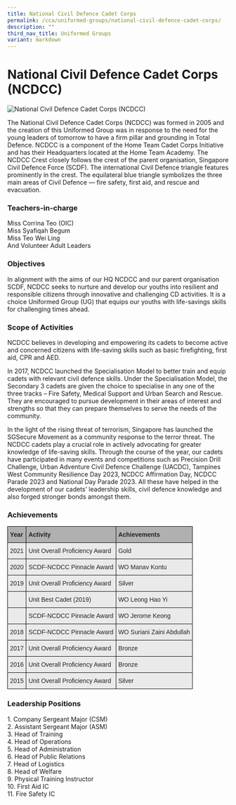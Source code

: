 ```yaml
---
title: National Civil Defence Cadet Corps
permalink: /cca/uniformed-groups/national-civil-defence-cadet-corps/
description: ""
third_nav_title: Uniformed Groups
variant: markdown
---
```

National Civil Defence Cadet Corps (NCDCC)
==========================================

![National Civil Defence Cadet Corps (NCDCC)](/images/NCDCC_2019.jpg)

The National Civil Defence Cadet Corps (NCDCC) was formed in 2005 and the creation of this Uniformed Group was in response to the need for the young leaders of tomorrow to have a firm pillar and grounding in Total Defence. NCDCC is a component of the Home Team Cadet Corps Initiative and has their Headquarters located at the Home Team Academy. The NCDCC Crest closely follows the crest of the parent organisation, Singapore Civil Defence Force (SCDF). The international Civil Defence triangle features prominently in the crest. The equilateral blue triangle symbolizes the three main areas of Civil Defence — fire safety, first aid, and rescue and evacuation.

### Teachers-in-charge


Miss Corrina Teo (OIC)<br>
Miss Syafiqah Begum<br>
Miss Teo Wei Ling<br>
And Volunteer Adult Leaders

### Objectives

In alignment with the aims of our HQ NCDCC and our parent organisation SCDF, NCDCC seeks to nurture and develop our youths into resilient and responsible citizens through innovative and challenging CD activities. It is a choice Uniformed Group (UG) that equips our youths with life-savings skills for challenging times ahead.

### Scope of Activities

NCDCC believes in developing and empowering its cadets to become active and concerned citizens with life-saving skills such as basic firefighting, first aid, CPR and AED. 

In 2017, NCDCC launched the Specialisation Model to better train and equip cadets with relevant civil defence skills. Under the Specialisation Model, the Secondary 3 cadets are given the choice to specialise in any one of the three tracks – Fire Safety, Medical Support and Urban Search and Rescue. They are encouraged to pursue development in their areas of interest and strengths so that they can prepare themselves to serve the needs of the community. 

In the light of the rising threat of terrorism, Singapore has launched the SGSecure Movement as a community response to the terror threat. The NCDCC cadets play a crucial role in actively advocating for greater knowledge of life-saving skills. Through the course of the year, our cadets have participated in many events and competitions such as Precision Drill Challenge, Urban Adventure Civil Defence Challenge (UACDC), Tampines West Community Resilience Day 2023, NCDCC Affirmation Day, NCDCC Parade 2023 and National Day Parade 2023. All these have helped in the development of our cadets’ leadership skills, civil defence knowledge and also forged stronger bonds amongst them.



### Achievements

<style type="text/css">
.tg  {border-collapse:collapse;border-spacing:0;}
.tg td{border-color:black;border-style:solid;border-width:1px;font-family:Arial, sans-serif;font-size:14px;
  overflow:hidden;padding:10px 5px;word-break:normal;}
.tg th{border-color:black;border-style:solid;border-width:1px;font-family:Arial, sans-serif;font-size:14px;
  font-weight:normal;overflow:hidden;padding:10px 5px;word-break:normal;}
.tg .tg-y7qa{background-color:#EAEAEA;color:#222;text-align:left;vertical-align:top}
.tg .tg-xxiv{background-color:#B0B0B0;color:#222;font-weight:bold;text-align:left;vertical-align:middle}
.tg .tg-bvia{background-color:#EAEAEA;color:#222;text-align:left;vertical-align:middle}
</style>
<table class="tg">
<thead>
  <tr>
    <th class="tg-xxiv"><span style="color:#222;background-color:#B0B0B0">Year</span></th>
    <th class="tg-xxiv"><span style="color:#222;background-color:#B0B0B0">Activity</span></th>
    <th class="tg-xxiv"><span style="color:#222;background-color:#B0B0B0">Achievements</span></th>
  </tr>
</thead>
<tbody>
	<tr>
    <td class="tg-bvia"><span style="color:#222;background-color:#EAEAEA">2021</span></td>
    <td class="tg-bvia"><span style="color:#222;background-color:#EAEAEA">Unit Overall Proficiency Award </span></td>
    <td class="tg-bvia"><span style="color:#222;background-color:#EAEAEA">Gold </span><br></td>
  </tr>
	
  <tr>
    <td class="tg-bvia"><span style="color:#222;background-color:#EAEAEA">2020</span></td>
    <td class="tg-bvia"><span style="color:#222;background-color:#EAEAEA">SCDF-NCDCC Pinnacle Award</span><br></td>
    <td class="tg-bvia"><span style="color:#222;background-color:#EAEAEA">WO Manav Kontu</span></td>
  </tr>
  <tr>
    <td class="tg-bvia"><span style="color:#222;background-color:#EAEAEA">2019</span></td>
    <td class="tg-bvia"><span style="color:#222;background-color:#EAEAEA">Unit Overall Proficiency Award</span><br></td>
    <td class="tg-bvia"><span style="color:#222;background-color:#EAEAEA">Silver</span></td>
  </tr>
  <tr>
    <td class="tg-bvia"><span style="color:#222;background-color:#EAEAEA"> </span></td>
    <td class="tg-bvia"><span style="color:#222;background-color:#EAEAEA">Unit Best Cadet (2019) </span></td>
    <td class="tg-bvia"><span style="color:#222;background-color:#EAEAEA">WO Leong Hao Yi </span></td>
  </tr>
  <tr>
    <td class="tg-bvia"><span style="color:#222;background-color:#EAEAEA"> </span></td>
    <td class="tg-bvia"><span style="color:#222;background-color:#EAEAEA">SCDF-NCDCC Pinnacle Award</span></td>
    <td class="tg-bvia"><span style="color:#222;background-color:#EAEAEA">WO Jerome Keong</span></td>
  </tr>
  <tr>
    <td class="tg-bvia"><span style="color:#222;background-color:#EAEAEA">2018</span></td>
    <td class="tg-bvia"><span style="color:#222;background-color:#EAEAEA">SCDF-NCDCC Pinnacle Award</span></td>
    <td class="tg-bvia"><span style="color:#222;background-color:#EAEAEA">WO Suriani Zaini Abdullah</span></td>
  </tr>
  <tr>
    <td class="tg-bvia"><span style="color:#222;background-color:#EAEAEA">2017</span></td>
    <td class="tg-bvia"><span style="color:#222;background-color:#EAEAEA">Unit Overall Proficiency Award </span></td>
    <td class="tg-bvia"><span style="color:#222;background-color:#EAEAEA">Bronze </span><br></td>
  </tr>
  <tr>
    <td class="tg-bvia"><span style="color:#222;background-color:#EAEAEA">2016</span></td>
    <td class="tg-bvia"><span style="color:#222;background-color:#EAEAEA">Unit Overall Proficiency Award </span></td>
    <td class="tg-bvia"><span style="color:#222;background-color:#EAEAEA">Bronze </span></td>
  </tr>
  <tr>
    <td class="tg-bvia"><span style="color:#222;background-color:#EAEAEA">2015</span></td>
    <td class="tg-bvia"><span style="color:#222;background-color:#EAEAEA">Unit Overall Proficiency Award</span></td>
    <td class="tg-bvia"><span style="color:#222;background-color:#EAEAEA">Silver</span></td>
  </tr>
  
  
 

</tbody>
</table>


### Leadership Positions

1\. Company Sergeant Major (CSM)<br>
2\. Assistant Sergeant Major (ASM)<br>
3\. Head of Training<br>
4\. Head of Operations<br>
5\. Head of Administration<br>
6\. Head of Public Relations<br>
7\. Head of Logistics<br>
8\. Head of Welfare<br>
9\. Physical Training Instructor<br>
10\. First Aid IC<br>
11\. Fire Safety IC